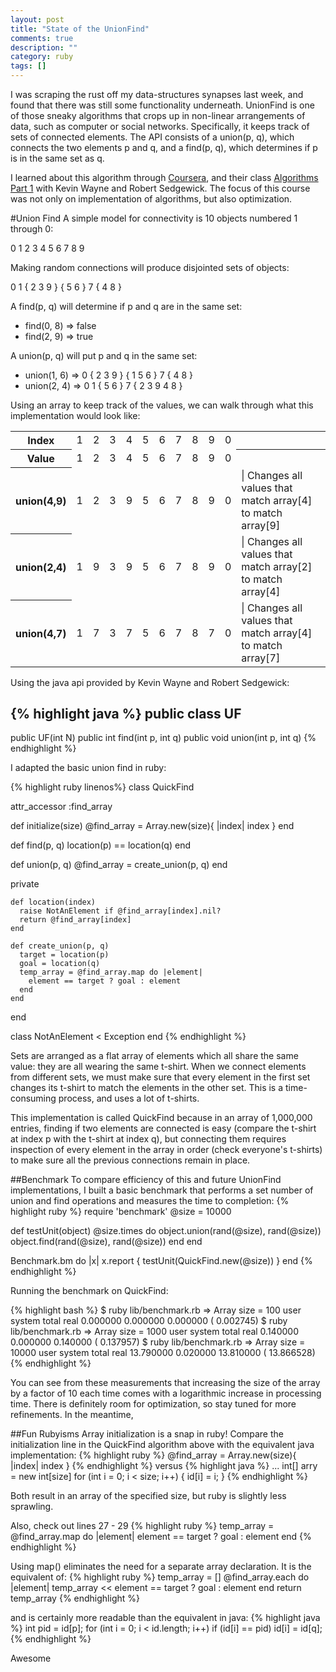```yaml
---
layout: post
title: "State of the UnionFind"
comments: true
description: ""
category: ruby
tags: []
---
```


I was scraping the rust off my data-structures synapses last week, and found that there was still some functionality underneath. UnionFind is one of those sneaky algorithms that crops up in non-linear arrangements of data, such as computer or social networks. Specifically, it keeps track of sets of connected elements. The API consists of a union(p, q), which connects the two elements p and q, and a find(p, q), which determines if p is in the same set as q.

I learned about this algorithm through [Coursera](https://www.coursera.org/), and their class [Algorithms Part 1](https://www.coursera.org/course/algs4partI) with Kevin Wayne and Robert Sedgewick. The focus of this course was not only on implementation of algorithms, but also optimization.

#Union Find
A simple model for connectivity is 10 objects numbered 1 through 0:

0 1 2 3 4 5 6 7 8 9

Making random connections will produce disjointed sets of objects:

0 1 { 2 3 9 } { 5 6 } 7 { 4 8 }

A find(p, q) will determine if p and q are in the same set:

* find(0, 8) => false
* find(2, 9) => true

A union(p, q) will put p and q in the same set:

* union(1, 6) => 0 { 2 3 9 } { 1 5 6 } 7 { 4 8 }
* union(2, 4) => 0 1 { 5 6 } 7 { 2 3 9 4 8 }

Using an array to keep track of the values, we can walk through what this implementation would look like:

<table class="table table-bordered">
  <tr>
    <th>Index</th>
    <td>1</td>
    <td>2</td>
    <td>3</td>
    <td>4</td>
    <td>5</td>
    <td>6</td>
    <td>7</td>
    <td>8</td>
    <td>9</td>
    <td>0</td>
    <th></th>
  </tr>
  <tr>
    <th>Value</th>
    <td>1</td>
    <td>2</td>
    <td>3</td>
    <td>4</td>
    <td>5</td>
    <td>6</td>
    <td>7</td>
    <td>8</td>
    <td>9</td>
    <td>0</td>
    <th></th>
  </tr>
  <tr>
    <th>union(4,9)</th>
    <td>1</td>
    <td>2</td>
    <td>3</td>
    <td class="highlight">9</td>
    <td>5</td>
    <td>6</td>
    <td>7</td>
    <td>8</td>
    <td class="highlight">9</td>
    <td>0</td>
    <td> | Changes all values that match array[4] to match array[9]</td>
  </tr>
  <tr>
    <th>union(2,4)</th>
    <td>1</td>
    <td class="highlight">9</td>
    <td>3</td>
    <td class="highlight">9</td>
    <td>5</td>
    <td>6</td>
    <td>7</td>
    <td>8</td>
    <td class="highlight">9</td>
    <td>0</td>
    <td> | Changes all values that match array[2] to match array[4]</td>
  </tr>
  <tr>
    <th>union(4,7)</th>
    <td>1</td>
    <td class="highlight">7</td>
    <td>3</td>
    <td class="highlight">7</td>
    <td>5</td>
    <td>6</td>
    <td class="highlight">7</td>
    <td>8</td>
    <td class="highlight">7</td>
    <td>0</td>
    <td> | Changes all values that match array[4] to match array[7]</td>
  </tr>
</table>


Using the java api provided by Kevin Wayne and Robert Sedgewick:

{% highlight java %}
public class UF
----------------
public UF(int N)
public int find(int p, int q)
public void union(int p, int q) {% endhighlight %}

I adapted the basic union find in ruby:

{% highlight ruby linenos%}
class QuickFind

  attr_accessor :find_array

  def initialize(size)
    @find_array = Array.new(size){ |index| index }
  end

  def find(p, q)
    location(p) == location(q)
  end

  def union(p, q)
    @find_array = create_union(p, q)
  end

  private

    def location(index)
      raise NotAnElement if @find_array[index].nil?
      return @find_array[index]
    end

    def create_union(p, q)
      target = location(p)
      goal = location(q)
      temp_array = @find_array.map do |element|
        element == target ? goal : element
      end
    end
end

class NotAnElement < Exception
end
{% endhighlight %}

Sets are arranged as a flat array of elements which all share the same value: they are all wearing the same t-shirt. When we connect elements from different sets, we must make sure that every element in the first set changes its t-shirt to match the elements in the other set. This is a time-consuming process, and uses a lot of t-shirts.

This implementation is called QuickFind because in an array of 1,000,000 entries, finding if two elements are connected is easy (compare the t-shirt at index p with the t-shirt at index q), but connecting them requires inspection of every element in the array in order (check everyone's t-shirts) to make sure all the previous connections remain in place.

##Benchmark
To compare efficiency of this and future UnionFind implementations, I built a basic benchmark that performs a set number of union and find operations and measures the time to completion:
{% highlight ruby %}
require 'benchmark'
@size = 10000

def testUnit(object)
  @size.times do
    object.union(rand(@size), rand(@size))
    object.find(rand(@size), rand(@size))
  end
end

Benchmark.bm do |x|
  x.report { testUnit(QuickFind.new(@size)) }
end
{% endhighlight %}

Running the benchmark on QuickFind:

{% highlight bash %}
$ ruby lib/benchmark.rb
=> Array size = 100
       user     system      total        real
   0.000000   0.000000   0.000000 (  0.002745)
$ ruby lib/benchmark.rb
=> Array size = 1000
       user     system      total        real
   0.140000   0.000000   0.140000 (  0.137957)
$ ruby lib/benchmark.rb
=> Array size = 10000
       user     system      total        real
  13.790000   0.020000  13.810000 ( 13.866528){% endhighlight %}

You can see from these measurements that increasing the size of the array by a factor of 10 each time comes with a logarithmic increase in processing time. There is definitely room for optimization, so stay tuned for more refinements. In the meantime,

##Fun Rubyisms
Array initialization is a snap in ruby! Compare the initialization line in the QuickFind algorithm above with the equivalent java implementation:
{% highlight ruby %}
@find_array = Array.new(size){ |index| index }
{% endhighlight %}
versus
{% highlight java %}
...
int[] arry = new int[size]
for (int i = 0; i < size; i++) {
    id[i] = i;
}
{% endhighlight %}

Both result in an array of the specified size, but ruby is slightly less sprawling.

Also, check out lines 27 - 29
{% highlight ruby %}
temp_array = @find_array.map do |element|
  element == target ? goal : element
end
{% endhighlight %}

Using map() eliminates the need for a separate array declaration. It is the equivalent of:
{% highlight ruby %}
temp_array = []
@find_array.each do |element|
  temp_array << element == target ? goal : element
end
return temp_array {% endhighlight %}

and is certainly more readable than the equivalent in java:
{% highlight java %}
int pid = id[p];
for (int i = 0; i < id.length; i++)
    if (id[i] == pid) id[i] = id[q];
{% endhighlight %}

Awesome
